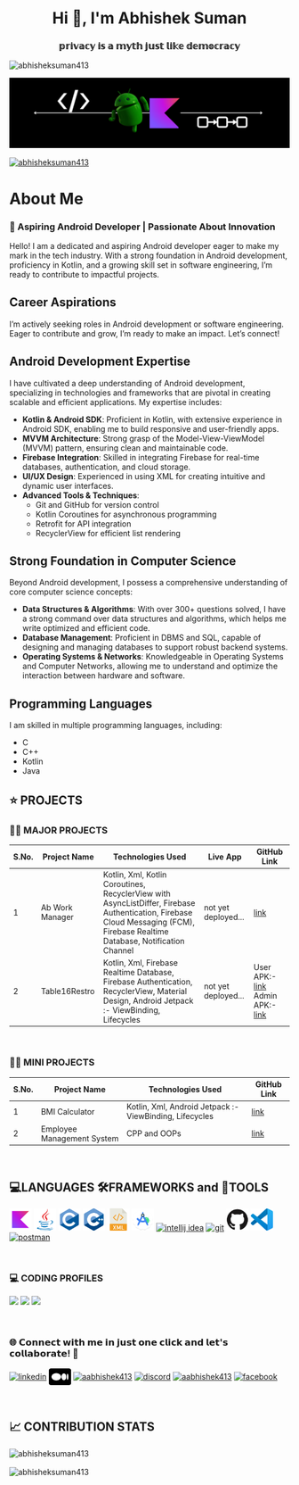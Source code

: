 <h1 align="center">Hi 👋, I'm Abhishek Suman</h1>
<h3 align="center">𝕡𝕣𝕚𝕧𝕒𝕔𝕪 𝕚𝕤 𝕒 𝕞𝕪𝕥𝕙 𝕛𝕦𝕤𝕥 𝕝𝕚𝕜𝕖 𝕕𝕖𝕞𝕠𝕔𝕣𝕒𝕔𝕪</h3>

<p align="left"> <img src="https://komarev.com/ghpvc/?username=abhisheksuman413&label=Profile%20views&color=0e75b6&style=flat" alt="abhisheksuman413" /> </p>

<img src="https://github.com/abhisheksuman413/Ab-Work-Manager/blob/master/Screenshot/Coverpic.png">



<p align="left"> <a href="https://github.com/ryo-ma/github-profile-trophy"><img src="https://github-profile-trophy.vercel.app/?username=abhisheksuman413" alt="abhisheksuman413" /></a> </p>

# About Me

### 👋 Aspiring Android Developer | Passionate About Innovation

Hello! I am a dedicated and aspiring Android developer eager to make my mark in the tech industry. With a strong foundation in Android development, proficiency in Kotlin, and a growing skill set in software engineering, I’m ready to contribute to impactful projects.

## Career Aspirations
I’m actively seeking roles in Android development or software engineering. Eager to contribute and grow, I’m ready to make an impact. Let’s connect!

## Android Development Expertise
I have cultivated a deep understanding of Android development, specializing in technologies and frameworks that are pivotal in creating scalable and efficient applications. My expertise includes:

- **Kotlin & Android SDK**: Proficient in Kotlin, with extensive experience in Android SDK, enabling me to build responsive and user-friendly apps.
- **MVVM Architecture**: Strong grasp of the Model-View-ViewModel (MVVM) pattern, ensuring clean and maintainable code.
- **Firebase Integration**: Skilled in integrating Firebase for real-time databases, authentication, and cloud storage.
- **UI/UX Design**: Experienced in using XML for creating intuitive and dynamic user interfaces.
- **Advanced Tools & Techniques**: 
  - Git and GitHub for version control
  - Kotlin Coroutines for asynchronous programming
  - Retrofit for API integration
  - RecyclerView for efficient list rendering

## Strong Foundation in Computer Science
Beyond Android development, I possess a comprehensive understanding of core computer science concepts:

- **Data Structures & Algorithms**: With over 300+ questions solved, I have a strong command over data structures and algorithms, which helps me write optimized and efficient code.
- **Database Management**: Proficient in DBMS and SQL, capable of designing and managing databases to support robust backend systems.
- **Operating Systems & Networks**: Knowledgeable in Operating Systems and Computer Networks, allowing me to understand and optimize the interaction between hardware and software.

## Programming Languages
I am skilled in multiple programming languages, including:

- C
- C++
- Kotlin
- Java


## ⭐ PROJECTS

### 👩‍💻 MAJOR PROJECTS

|S.No.|Project Name|Technologies Used | Live App | GitHub Link |
|--------|----|----|----| ---- |
| 1 | Ab Work Manager |Kotlin, Xml, Kotlin Coroutines, RecyclerView with AsyncListDiffer, Firebase Authentication, Firebase Cloud Messaging (FCM), Firebase Realtime Database, Notification Channel   | not yet deployed... | [link](https://github.com/abhisheksuman413/Ab-Work-Manager) |
| 2 | Table16Restro |Kotlin, Xml, Firebase Realtime Database, Firebase Authentication, RecyclerView, Material Design, Android Jetpack :- ViewBinding, Lifecycles|  not yet deployed...  | User APK:- [link](https://github.com/abhisheksuman413/Table16Restro) Admin APK:- [link](https://github.com/abhisheksuman413/Table16Restro_Admin) | 

<br>

### 👩‍💻 MINI PROJECTS

|S.No.|Project Name|Technologies Used | GitHub Link |
|--------|----|----|----|
| 1 |BMI Calculator| Kotlin, Xml, Android Jetpack :- ViewBinding, Lifecycles | [link](https://github.com/abhisheksuman413/BMI-Calculator)|
| 2 |Employee Management System| CPP and OOPs| [link](https://github.com/abhisheksuman413/Employee-Management-System)|


 <br>

 ## 💻LANGUAGES 🛠️FRAMEWORKS and 🔧TOOLS 
<p align="left">
  <!-- Kotlin -->
  <a href="https://kotlinlang.org/" target="_blank" rel="noreferrer"> 
    <img src="https://raw.githubusercontent.com/devicons/devicon/master/icons/kotlin/kotlin-original.svg" alt="kotlin" width="40" height="40"/></a> 
  <!-- Java -->
  <a href="https://www.java.com/" target="_blank" rel="noreferrer"> 
    <img src="https://raw.githubusercontent.com/devicons/devicon/master/icons/java/java-original.svg" alt="java" width="40" height="40"/></a>
  <!-- C -->
  <a href="https://www.cprogramming.com/" target="_blank" rel="noreferrer"> 
    <img src="https://raw.githubusercontent.com/devicons/devicon/master/icons/c/c-original.svg" alt="c" width="40" height="40"/></a>
  <!-- C++ -->
  <a href="https://www.w3schools.com/cpp/" target="_blank" rel="noreferrer"> 
    <img src="https://raw.githubusercontent.com/devicons/devicon/master/icons/cplusplus/cplusplus-original.svg" alt="cplusplus" width="40" height="40"/></a>
  
   <img src="https://github.com/abhisheksuman413/abhisheksuman413/blob/main/xml.png" alt="xml" width="40" height="40"/>  
 
  <!-- Android Studio -->
  <a href="https://developer.android.com/studio" target="_blank" rel="noreferrer"> 
    <img src="https://github.com/abhisheksuman413/abhisheksuman413/blob/main/android-studio-icon.png" alt="android studio" width="40" height="40"/></a>
  <!-- IntelliJ IDEA -->
  <a href="https://www.jetbrains.com/idea/" target="_blank" rel="noreferrer"> 
    <img src="https://upload.wikimedia.org/wikipedia/commons/9/9c/IntelliJ_IDEA_Icon.svg" alt="intellij idea" width="40" height="40"/></a>
  <!-- Git -->
  <a href="https://git-scm.com/" target="_blank" rel="noreferrer"> 
    <img src="https://www.vectorlogo.zone/logos/git-scm/git-scm-icon.svg" alt="git" width="40" height="40"/></a>
  <!-- GitHub -->
  <a href="https://github.com/" target="_blank" rel="noreferrer"> 
    <img src="https://raw.githubusercontent.com/devicons/devicon/master/icons/github/github-original.svg" alt="github" width="40" height="40"/></a>
  <!-- VS Code -->
  <a href="https://code.visualstudio.com/" target="_blank" rel="noreferrer"> 
    <img src="https://raw.githubusercontent.com/devicons/devicon/master/icons/vscode/vscode-original.svg" alt="vscode" width="40" height="40"/></a>
  <!-- Postman -->
<a href="https://www.postman.com/" target="_blank" rel="noreferrer"> 
  <img src="https://www.vectorlogo.zone/logos/getpostman/getpostman-icon.svg" alt="postman" width="40" height="40"/></a>

</p>

<br>


### 💻 CODING PROFILES

<a href="https://leetcode.com/shweta_bhagat/"><img src="https://img.shields.io/badge/leetcode-D14836.svg?style=for-the-badge&logo=leetcode&logoColor=white"></img></a>
<a href="https://www.codingninjas.com/codestudio/profile/<your-profile-id>"><img src="https://img.shields.io/badge/coding_ninjas-%231F8CFF.svg?style=for-the-badge&logo=codingninjas&logoColor=white"></img></a>
<a href="https://auth.geeksforgeeks.org/user/bhagatshweta0216/profile"><img src="https://img.shields.io/badge/geeksforgeeks-%D14836.svg?style=for-the-badge&logo=geeksforgeeks&logoColor=white"></img></a>

<br>

### 🌐 𝗖𝗼𝗻𝗻𝗲𝗰𝘁 𝘄𝗶𝘁𝗵 𝗺𝗲 𝗶𝗻 𝗷𝘂𝘀𝘁 𝗼𝗻𝗲 𝗰𝗹𝗶𝗰𝗸 𝗮𝗻𝗱 𝗹𝗲𝘁'𝘀 𝗰𝗼𝗹𝗹𝗮𝗯𝗼𝗿𝗮𝘁𝗲! 🤝
<p align="left">
  
   <!-- LinkedIn -->
  <a href="https://www.linkedin.com/in/abhisheksuman413/" target="blank">
    <img align="center" src="https://raw.githubusercontent.com/rahuldkjain/github-profile-readme-generator/master/src/images/icons/Social/linked-in-alt.svg" alt="linkedin" height="30" width="40" /></a>
  <!-- Medium -->
  <a href="https://medium.com/@abhisheksuman413" target="blank">
    <img align="center" src="https://github.com/abhisheksuman413/abhisheksuman413/blob/main/medium.png" alt="medium" height="30" width="40" /></a>
  <!-- Twitter -->
  <a href="https://x.com/69__fps"><img align="center" src="https://raw.githubusercontent.com/rahuldkjain/github-profile-readme-generator/master/src/images/icons/Social/twitter.svg" alt="aabhishek413" height="30"width="40"/></a>
  <!-- Discord -->
  <a href="https://discord.gg/D5HphvGm" target="blank">
    <img align="center" src="https://raw.githubusercontent.com/rahuldkjain/github-profile-readme-generator/master/src/images/icons/Social/discord.svg" alt="discord" height="30" width="40" /></a>
  <!-- Instagram -->
  <a href="https://www.instagram.com/69_.fps/" target="blank">
    <img align="center" src="https://raw.githubusercontent.com/rahuldkjain/github-profile-readme-generator/master/src/images/icons/Social/instagram.svg" alt="aabhishek413" height="30" width="40" /></a>
  <!-- Facebook -->
  <a href="https://www.facebook.com/hramibacha420/" target="blank">
    <img align="center" src="https://raw.githubusercontent.com/rahuldkjain/github-profile-readme-generator/master/src/images/icons/Social/facebook.svg" alt="facebook" height="30" width="40" /></a>
</p>

<br>




## 📈 CONTRIBUTION STATS 
<p><img align="center" src="https://github-readme-stats.vercel.app/api/top-langs?username=abhisheksuman413&show_icons=true&locale=en&layout=compact" alt="abhisheksuman413" /></p>

<p><img align="center" src="https://github-readme-streak-stats.herokuapp.com/?user=abhisheksuman413&" alt="abhisheksuman413" /></p>








